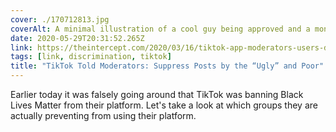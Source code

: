 ```yaml
---
cover: ./170712813.jpg
coverAlt: A minimal illustration of a cool guy being approved and a monster guy being not approved by a generic looking moderator
date: 2020-05-29T20:31:52.265Z
link: https://theintercept.com/2020/03/16/tiktok-app-moderators-users-discrimination/?
tags: [link, discrimination, tiktok]
title: "TikTok Told Moderators: Suppress Posts by the “Ugly” and Poor"
---
```


Earlier today it was falsely going around that TikTok was banning Black Lives Matter from their platform. Let's take a look at which groups they are actually preventing from using their platform.

